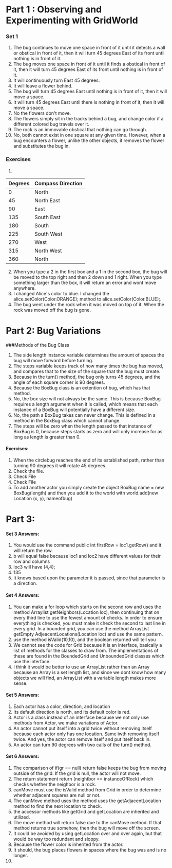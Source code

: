 # Part 1 : Observing and Experimenting with GridWorld

### Set 1
1. The bug continues to move one space in front of it until it detects a wall or obstical in front of it, then it will turn 45 degrees East of its front until nothing is in front of it.
2. The bug moves one space in front of it until it finds a obstical in front of it, then it will turn 45 degrees East of its front until nothing is in front of it.
3.  It will continuously turn East 45 degrees.
4. It will leave a flower behind.
5. The bug will turn 45 degrees East until nothing is in front of it, then it will move a space.
6. It will turn 45 degrees East until there is nothing in front of it, then it will move a space.
7. No the flowers don't move.
8. The flowers simply sit in the tracks behind a bug, and change color if a different colored bug travels over it.
9. The rock is an immovable obstical that nothing can go through.
10. No, both cannot exist in one square at any given time. However, when a bug encounters a flower, unlike the other objects, it removes the flower and substitutes the bug in.

### Exercises

1.  
| Degrees | Compass Direction |
|---------|-------------------|
| 0       | North             |
| 45      | North East        |
| 90      | East              |
| 135     | South East        |
| 180     | South             |
| 225     | South West        |
| 270     | West              |
| 315     | North West        |
| 360     | North             |
2. When you type a 2 in the first box and a 1 in the second box, the bug will be moved to the top right and then 2 down and 1 right. When you type something larger than the box, it will return an error and wont move anywhere.
3. I changed Alice's color to blue. I changed the alice.setColor(Color.ORANGE); method to alice.setColor(Color.BLUE);.
4. The bug went under the rock when it was moved on top of it. When the rock was moved off the bug is gone.

# Part 2: Bug Variations

###Methods of the Bug Class

1. The side length instance variable determines the amount of spaces the bug will move forward before turning. 
2. The steps variable keeps track of how many times the bug has moved, and compares that to the size of the square that the bug must create.
3. Because in the turn() method, the bug only turns 45 degrees, and the angle of each square corner is 90 degrees.
4. Because the BoxBug class is an extention of bug, which has that method.
5. No, the box size will not always be the same. This is because BoxBug requires a length argument when it is called, which means that each instance of a BoxBug will potentially have a different size.
6. No, the path a BoxBug takes can never change. This is defined in a method in the BoxBug class which cannot change.
7. The steps will be zero when the length passed to that instance of BoxBug is 0, because steps starts as zero and will only increase for as long as length is greater than 0.


#### Exercises:
1. When the circlebug reaches the end of its established path, rather than turning 90 degrees it will rotate 45 degrees.
2. Check the file.
3. Check File
4. Check File
5. To add another actor you simply create the object BoxBug name = new BoxBug(length) and then you add it to the world with world.add(new Location (x, y), nameofbug)

# **Part 3:**

#### Set 3 Answers:
1. You would use the command public int firstRow = loc1.getRow() and it will return the row.
2. b will equal false because loc1 and loc2 have different values for their row and columns
3. loc3 will have (4,4);
4. 135
5. It knows based upon the parameter it is passed, since that parameter is a direction.

#### Set 4 Answers:
1. You can make a for loop which starts on the second row and uses the method Arraylist<E> getNeighbors(Location loc), then continuing that on every third line to use the fewest amount of checks. In order to ensure everything is checked, you must make it check the second to last line in every grid. In a bounded grid, you can use the method ArrayList<Location> getEmpty AdjeacentLocations(Location loc) and use the same pattern. 
2. use the method isValid(10,10), and the boolean returned will tell you
3. We cannot see the code for Grid because it is an interface, basically a list of methods for the classes to draw from. The implementations of these are found in the BoundedGrid and UnboundedGrid classes which use the interface.
4. I think it would be better to use an ArrayList rather than an Array because an Array is a set length list, and since we dont know how many objects we will find, an ArrayList with a variable length makes more sense. 

#### Set 5 Answers:
1. Each actor has a color, direction, and location
2. Its default direction is north, and its default color is red.
3. Actor is a class instead of an interface because we not only use methods from Actor, we make variations of Actor.
4. An actor cannot put itself into a grid twice without removing itself because each actor only has one location. Same iwth removing itself twice. And yes, the actor can remove itself and put itself back in. 
5. An actor can turn 90 degrees with two calls of the turn() method.

#### Set 6 Answers:
1. The comparison of if(gr == null) return false keeps the bug from moving outside of the grid. If the grid is null, the actor will not move.
2. The return statement return (neightbor == instanceOfRock) which checks whether the neighbor is a rock.
3. canMove must use the isValid method from Grid in order to determine whether adjacent squares are null or not.
4. The canMove method uses the method uses the getAdjacentLocation method to find the next location to check.
5. the accessor methods like getGrid and getLocation are inherited and utilized.
6. The move method will return false due to the canMove method. If that method returns true somehow, then the bug will move off the screen.
7. It could be avoided by using getLocation over and over again, but that would be way too redundant and sloppy.
8. Because the flower color is inherited from the actor.
9. It should, the bug places flowers in spaces where the bug was and is no longer.
10. 
